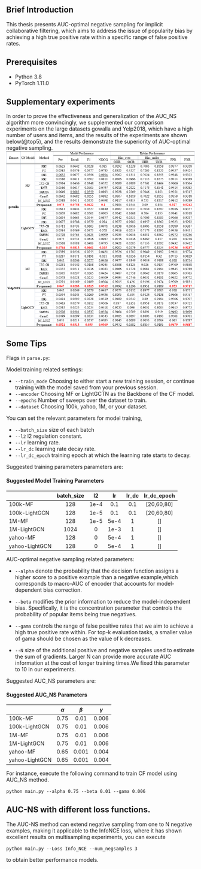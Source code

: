 ## Brief Introduction
This thesis presents AUC-optimal negative sampling for implicit collaborative filtering, which aims to address the issue of popularity bias by achieving a high true positive rate within a specific range of false positive rates.
## Prerequisites
- Python 3.8 
- PyTorch 1.11.0

## Supplementary experiments
In order to prove the effectiveness and generalization of the AUC_NS algorithm more convincingly, we supplemented our comparison experiments on the large datasets gowalla and Yelp2018, which have a high number of users and items, and the results of the experiments are shown below(@top5), and the results demonstrate the superiority of AUC-optimal negative sampling.
![](Supplementary_experiments.png)
## Some Tips
Flags in `parse.py`:

Model training related settings:

- `--train_mode` Choosing to either start a new training session, or continue training with the model saved from your previous session.
- `--encoder` Choosing MF or LightGCTN as the Backbone of the CF model.
- `--epochs` Number of sweeps over the dataset to train.
- `--dataset` Choosing 100k, yahoo, 1M, or your dataset.

You can set the relevant parameters for model training,

- `--batch_size` size of each batch
- `--l2` l2 regulation constant.
- `--lr` learning rate.
- `--lr_dc` learning rate decay rate.
- `--lr_dc_epoch` training epoch at which the learning rate starts to decay.

Suggested training parameters parameters are:
#### Suggested Model Training Parameters
|                | batch_size |  l2   |  lr  | lr_dc | lr_dc_epoch  | 
|----------------|:----------:|:-----:|:----:|:-----:|:------------:|
| 100k-MF        |    128     | 1e-4  | 0.1  |  0.1  |  [20,60,80]  |
| 100k-LightGCN  |    128     | 1e-5  | 0.1  |  0.1  |  [20,60,80]  |
| 1M-MF          |    128     | 1e-5  | 5e-4 |   1   |      []      |
| 1M-LightGCN    |    1024    |   0   | 1e-3 |   1   |      []      |
| yahoo-MF       |    128     |   0   | 5e-4 |   1   |      []      |
| yahoo-LightGCN |    128     |   0   | 5e-4 |   1   |      []      |

AUC-optimal negative sampling related parameters:

- `--alpha` denote the probability that the decision function assigns a higher score to a positive example than a negative example,which corresponds to macro-AUC of encoder that accounts for model-dependent bias correction.


- `--beta` modifies the prior information to reduce the model-independent bias. Specifically, it is the concentration parameter that controls the probability of popular items being true negatives.

- `--gama` controls the range of false positive rates that we aim to achieve a high true positive rate within. For top-k evaluation tasks, a smaller value of gama should be chosen as the value of k decreases.

- `--N` size of the additional positive and negative samples used to estimate the sum of gradients. Larger N can provide more  accurate AUC information at the cost of longer training times.We fixed this parameter to 10 in our experiments.

Suggested AUC_NS parameters are:
#### Suggested AUC_NS Parameters
|                | $\alpha$ | $\beta$  | $\gamma$ |
|----------------|:--------:|:--------:|:--------:|
| 100k-MF        |   0.75   |   0.01   |  0.006   | 
| 100k-LightGCN  |   0.75   |   0.01   |  0.006   |
| 1M-MF          |   0.75   |   0.01   |  0.006   |
| 1M-LightGCN    |   0.75   |   0.01   |  0.006   |
| yahoo-MF       |   0.65   |  0.001   |  0.004   |
| yahoo-LightGCN |   0.65   |  0.001   |  0.004   |

For instance, execute the following command to train CF model using AUC_NS method.
```
python main.py --alpha 0.75 --beta 0.01 --gama 0.006
```
## AUC-NS with different loss functions.
The AUC-NS method can extend negative sampling from one to N negative examples, making it applicable to the InfoNCE loss, where it has shown excellent results on multisampling experiments, you can execute
```
python main.py --Loss Info_NCE --num_negsamples 3
```
to obtain better performance models.
